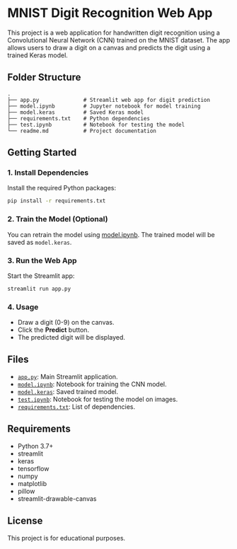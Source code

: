 # MNIST Digit Recognition Web App

This project is a web application for handwritten digit recognition using a Convolutional Neural Network (CNN) trained on the MNIST dataset. The app allows users to draw a digit on a canvas and predicts the digit using a trained Keras model.

## Folder Structure

```
.
├── app.py              # Streamlit web app for digit prediction
├── model.ipynb         # Jupyter notebook for model training
├── model.keras         # Saved Keras model
├── requirements.txt    # Python dependencies
├── test.ipynb          # Notebook for testing the model
└── readme.md           # Project documentation
```

## Getting Started

### 1. Install Dependencies

Install the required Python packages:

```sh
pip install -r requirements.txt
```

### 2. Train the Model (Optional)

You can retrain the model using [model.ipynb](model.ipynb). The trained model will be saved as `model.keras`.

### 3. Run the Web App

Start the Streamlit app:

```sh
streamlit run app.py
```

### 4. Usage

- Draw a digit (0-9) on the canvas.
- Click the **Predict** button.
- The predicted digit will be displayed.

## Files

- [`app.py`](app.py): Main Streamlit application.
- [`model.ipynb`](model.ipynb): Notebook for training the CNN model.
- [`model.keras`](model.keras): Saved trained model.
- [`test.ipynb`](test.ipynb): Notebook for testing the model on images.
- [`requirements.txt`](requirements.txt): List of dependencies.

## Requirements

- Python 3.7+
- streamlit
- keras
- tensorflow
- numpy
- matplotlib
- pillow
- streamlit-drawable-canvas

## License

This project is for educational purposes.